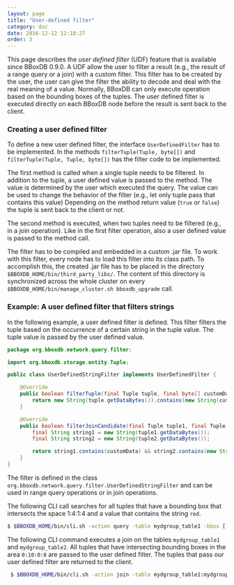 ```yaml
---
layout: page
title: "User-defined filter"
category: doc
date: 2016-12-12 12:18:27
order: 3
---
```


This page describes the _user defined filter_ (UDF) feature that is available since BBoxDB 0.9.0. A UDF allow the user to filter a result (e.g., the result of a range query or a join) with a custom filter. This filter has to be created by the user, the user can give the filter the ability to decode and deal with the real meaning of a value. Normally, BBoxDB can only execute operation based on the bounding boxes of the tuples. The user defined filter is executed directly on each BBoxDB node before the result is sent back to the client.

### Creating a user defined filter

To define a new user defined filter, the interface `UserDefinedFilter` has to be implemented. In the methods `filterTuple(Tuple, byte[])` and `filterTuple(Tuple, Tuple, byte[])` has the filter code to be implemented.

The first method is called when a single tuple needs to be filtered. In addition to the tuple, a user defined value is passed to the method. The value is determined by the user which executed the query. The value can be used to change the behavior of the filter (e.g., let only tuple pass that contains this value) Depending on the method return value (`true` or `false`) the tuple is sent back to the client or not.

The second method is executed, when two tuples need to be filtered (e.g., in a join operation). Like in the first filter operation, also a user defined value is passed to the method call.

The filter has to be compiled and embedded in a custom .jar file. To work with this filter, every node has to load this filter into its class path. To accomplish this, the created .jar file has to be placed in the directory `$BBOXDB_HOME/bin/third_party_libs/`. The content of this directory is synchronized across the whole cluster on every `$BBOXDB_HOME/bin/manage_cluster.sh bboxdb_upgrade` call.

### Example: A user defined filter that filters strings

In the following example, a user defined filter is defined. This filter filters the tuple based on the occurrence of a certain string in the tuple value. The tuple value is passed by the user defined value.

```java
package org.bboxdb.network.query.filter;

import org.bboxdb.storage.entity.Tuple;

public class UserDefinedStringFilter implements UserDefinedFilter {

    @Override
    public boolean filterTuple(final Tuple tuple, final byte[] customData) {
        return new String(tuple.getDataBytes()).contains(new String(customData));
    }

    @Override
    public boolean filterJoinCandidate(final Tuple tuple1, final Tuple tuple2, final byte[] customData) {
        final String string1 = new String(tuple1.getDataBytes());
        final String string2 = new String(tuple2.getDataBytes());

        return string1.contains(customData) && string2.contains(new String(customData));
    }
}
```

The filter is defined in the class `org.bboxdb.network.query.filter.UserDefinedStringFilter` and can be used in range query operations or in join operations. 

The following CLI call searches for all tuples that have a bounding box that intersects the space 1:4:1:4 and a value that contains the string `red`.

```bash
$ $BBOXDB_HOME/bin/cli.sh -action query -table mydgroup_table1 -bbox [[1,4]:[1,4]] -filter org.bboxdb.network.query.filter.UserDefinedStringFilter -filtervalue red
```

The following CLI command executes a join on the tables `mydgroup_table1` and `mydgroup_table2`. All tuples that have intersecting bounding boxes in the area `0:10:0:8` are passed to the user defined filter. The tuples that pass our user defined filter are returned to the client.

```bash
 $ $BBOXDB_HOME/bin/cli.sh -action join -table mydgroup_table1:mydgroup_table2 -bbox [[0,10]:[0,8]] -filter org.bboxdb.network.query.filter.UserDefinedStringFilter -filtervalue red
 ```
 